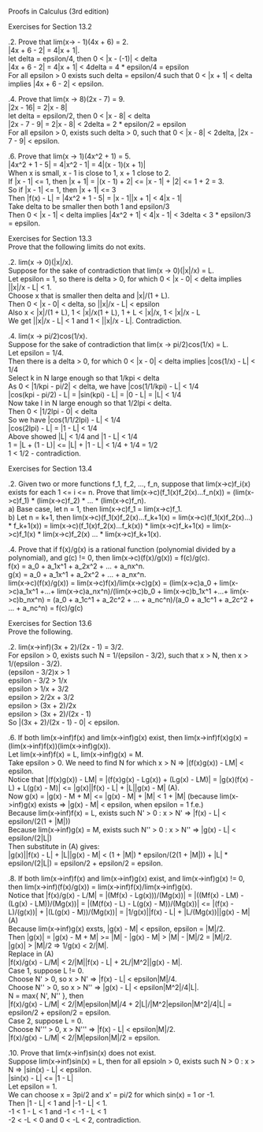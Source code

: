 Proofs in Calculus (3rd edition)      


Exercises for Section 13.2      

.2. Prove that lim(x-> - 1)(4x + 6) = 2.      
|4x + 6 - 2| = 4|x + 1|.      
let delta = epsilon/4, then 0 < |x - (-1)| < delta      
|4x + 6 - 2| = 4|x + 1| < 4delta = 4 * epsilon/4 = epsilon      
For all epsilon > 0 exists such delta = epsilon/4 such that 0 < |x + 1| < delta implies |4x + 6 - 2| < epsilon.      


.4. Prove that lim(x -> 8)(2x - 7) = 9.      
|2x - 16| = 2|x - 8|      
let delta = epsilon/2, then 0 < |x - 8| < delta      
|2x - 7 - 9| = 2|x - 8| < 2delta = 2 * epsilon/2 = epsilon      
For all epsilon > 0, exists such delta > 0, such that 0 < |x - 8| < 2delta, |2x - 7 - 9| < epsilon.       


.6. Prove that lim(x -> 1)(4x^2 + 1) = 5.       
|4x^2 + 1 - 5| = 4|x^2 - 1| = 4|(x - 1)(x + 1)|      
When x is small, x - 1 is close to 1, x + 1 close to 2.      
If |x - 1| <= 1, then |x + 1| = |(x - 1) + 2| <= |x - 1| + |2| <= 1 + 2 = 3.     
So if |x - 1| <= 1, then |x + 1| <= 3      
Then |f(x) - L| = |4x^2 + 1 - 5| = |x - 1||x + 1| < 4|x - 1|     
Take delta to be smaller then both 1 and epsilon/3      
Then 0 < |x - 1| < delta implies |4x^2 + 1| < 4|x - 1| < 3delta < 3 * epsilon/3 = epsilon.      



Exercises for Section 13.3       
Prove that the following limits do not exits.      

.2. lim(x -> 0)(|x|/x).      
Suppose for the sake of contradiction that lim(x -> 0)(|x|/x) = L.      
Let epsilon = 1, so there is delta > 0, for which 0 < |x - 0| < delta implies ||x|/x - L| < 1.       
Choose x that is smaller then delta and |x|/(1 + L).      
Then 0 < |x - 0| < delta, so ||x|/x - L| < epsilon      
Also x < |x|/(1 + L), 1 < |x|/x(1 + L), 1 + L < |x|/x, 1 < |x|/x - L      
We get ||x|/x - L| < 1 and 1 < ||x|/x - L|. Contradiction.      


.4. lim(x -> pi/2)cos(1/x).       
Suppose for the sake of contradiction that lim(x -> pi/2)cos(1/x) = L.       
Let epsilon = 1/4.      
Then there is a delta > 0, for which 0 < |x - 0| < delta implies |cos(1/x) - L| < 1/4     
Select k in N large enough so that 1/kpi < delta      
As 0 < |1/kpi - pi/2| < delta, we have |cos(1/1/kpi) - L| < 1/4      
|cos(kpi - pi/2) - L| = |sin(kpi) - L| = |0 - L| = |L| < 1/4       
Now take l in N large enough so that 1/2lpi < delta.       
Then 0 < |1/2lpi - 0| < delta      
So we have |cos(1/1/2lpi) - L| < 1/4      
|cos(2lpi) - L| = |1 - L| < 1/4      
Above showed |L| < 1/4 and |1 - L| < 1/4     
1 = |L + (1 - L)| <= |L| + |1 - L| < 1/4 + 1/4 = 1/2      
1 < 1/2 - contradiction.       



Exercises for Section 13.4      

.2. Given two or more functions f_1, f_2, ..., f_n, suppose that lim(x->c)f_i(x) exists for each 1 <= i <= n. Prove that lim(x->c)(f_1(x)f_2(x)...f_n(x)) = (lim(x->c)f_1) * (lim(x->c)f_2) * ... * (lim(x->c)f_n).      
a) Base case, let n = 1, then lim(x->c)f_1 = lim(x->c)f_1.      
b) Let n = k+1, then lim(x->c)(f_1(x)f_2(x)...f_k+1(x) = lim(x->c)(f_1(x)f_2(x)...) * f_k+1(x)) = lim(x->c)(f_1(x)f_2(x)...f_k(x)) * lim(x->c)f_k+1(x) = lim(x->c)f_1(x) * lim(x->c)f_2(x) ... * lim(x->c)f_k+1(x).       


.4. Prove that if f(x)/g(x) is a rational function (polynomial divided by a polynomial), and g(c) != 0, then lim(x->c)(f(x)/g(x)) = f(c)/g(c).      
f(x) = a_0 + a_1x^1 + a_2x^2 + ... + a_nx^n.     
g(x) = a_0 + a_1x^1 + a_2x^2 + ... + a_nx^n.     
lim(x->c)(f(x)/g(x)) = lim(x->c)f(x)/lim(x->c)g(x) = (lim(x->c)a_0 + lim(x->c)a_1x^1 +...+ lim(x->c)a_nx^n)/(lim(x->c)b_0 + lim(x->c)b_1x^1 +...+ lim(x->c)b_nx^n) = (a_0 + a_1c^1 + a_2c^2 + ... + a_nc^n)/(a_0 + a_1c^1 + a_2c^2 + ... + a_nc^n) = f(c)/g(c)



Exercises for Section 13.6      
Prove the following.     

.2. lim(x->inf)(3x + 2)/(2x - 1) = 3/2.     
For epsilon > 0, exists such N = 1/(epsilon - 3/2), such that x > N, then x > 1/(epsilon - 3/2).       
(epsilon - 3/2)x > 1      
epsilon - 3/2 > 1/x     
epsilon > 1/x + 3/2     
epsilon > 2/2x + 3/2     
epsilon > (3x + 2)/2x     
epsilon > (3x + 2)/(2x - 1)     
So |(3x + 2)/(2x - 1) - 0| < epsilon.       


.6. If both lim(x->inf)f(x) and lim(x->inf)g(x) exist, then lim(x->inf)f(x)g(x) = (lim(x->inf)f(x))(lim(x->inf)g(x)).      
Let lim(x->inf)f(x) = L, lim(x->inf)g(x) = M.       
Take epsilon > 0. We need to find N for which x > N => |(f(x)g(x)) - LM| < epsilon.     
Notice that |(f(x)g(x)) - LM| = |(f(x)g(x) - Lg(x)) + (Lg(x) - LM)| = |g(x)(f(x) - L) + L(g(x) - M)| <= |g(x)||f(x) - L| + |L||g(x) - M| (A).      
Now g(x) = |g(x) - M + M| <= |g(x) - M| + |M| < 1 + |M| (because lim(x->inf)g(x) exists => |g(x) - M| < epsilon, when epsilon = 1 f.e.)      
Because lim(x->inf)f(x) = L, exists such N' > 0 : x > N' => |f(x) - L| < epsilon/(2(1 + |M|))     
Because lim(x->inf)g(x) = M, exists such N'' > 0 : x > N'' => |g(x) - L| < epsilon/(2|L|)      
Then substitute in (A) gives:      
|g(x)||f(x) - L| + |L||g(x) - M| < (1 + |M|) * epsilon/(2(1 + |M|)) + |L| * epsilon/(2|L|) = epsilon/2 + epsilon/2 = epsilon.      


.8. If both lim(x->inf)f(x) and lim(x->inf)g(x) exist, and lim(x->inf)g(x) != 0, then lim(x->inf)(f(x)/g(x)) = lim(x->inf)f(x)/lim(x->inf)g(x).        
Notice that |f(x)/g(x) - L/M| = |(Mf(x) - Lg(x)))/(Mg(x))| = |((Mf(x) - LM) - (Lg(x) - LM))/(Mg(x))| = |(M(f(x) - L) - L(g(x) - M))/(Mg(x))| <= |(f(x) - L)/(g(x))| + |(L(g(x) - M))/(Mg(x))| = |1/g(x)||f(x) - L| + |L/(Mg(x))||g(x) - M| (A)       
Because lim(x->inf)g(x) exsts, |g(x) - M| < epsilon, epsilon = |M|/2.      
Then |g(x)| = |g(x) - M + M| >= |M| - |g(x) - M| > |M| - |M|/2 = |M|/2.       
|g(x)| > |M|/2 => 1/g(x) < 2/|M|.     
Replace in (A)        
|f(x)/g(x) - L/M| < 2/|M||f(x) - L| + 2L/|M^2||g(x) - M|.       
Case 1, suppose L != 0.       
Choose N' > 0, so x > N' => |f(x) - L| < epsilon|M|/4.      
Choose N'' > 0, so x > N'' => |g(x) - L| < epsilon|M^2|/4|L|.      
N = max{ N', N'' }, then        
|f(x)/g(x) - L/M| < 2/|M|epsilon|M|/4 + 2|L|/|M^2|epsilon|M^2|/4|L| = epsilon/2 + epsilon/2 = epsilon.      
Case 2, suppose L = 0.       
Choose N''' > 0, x > N''' => |f(x) - L| < epsilon|M|/2.       
|f(x)/g(x) - L/M| < 2/|M|epsilon|M|/2 = epsilon.      



.10. Prove that lim(x->inf)sin(x) does not exist.        
Suppose lim(x->inf)sin(x) = L, then for all epsioln > 0, exists such N > 0 : x > N => |sin(x) - L| < epsilon.       
|sin(x) - L| <= |1 - L|        
Let epsilon = 1.      
We can choose x = 3pi/2 and x' = pi/2 for which sin(x) = 1 or -1.       
Then |1 - L| < 1 and |-1 - L| < 1.      
-1 < 1 - L < 1 and -1 < -1 - L < 1      
-2 < -L < 0 and 0 < -L < 2, contradiction.      
